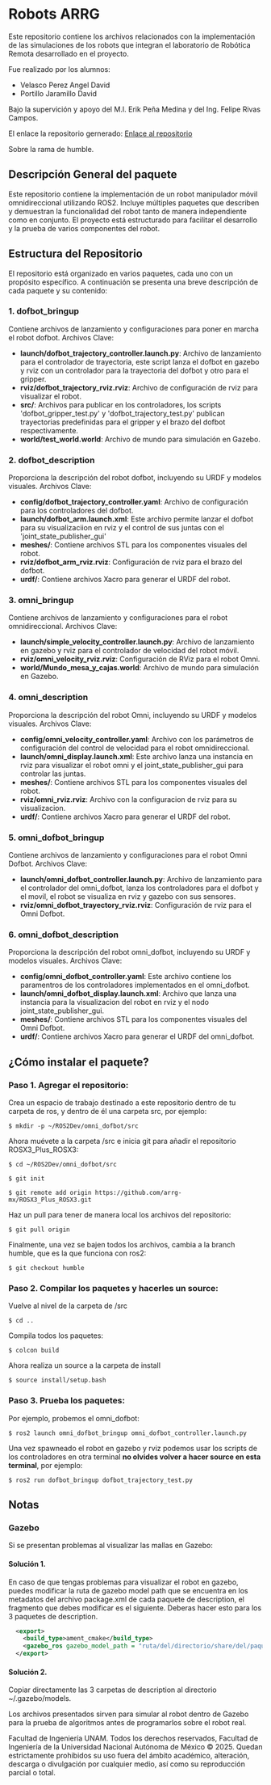 # Robots ARRG

Este repositorio contiene los archivos relacionados con la implementación de las simulaciones de los robots que integran el laboratorio de Robótica Remota desarrollado en el proyecto.

Fue realizado por los alumnos:
- Velasco Perez Angel David
- Portillo Jaramillo David

Bajo la supervición y apoyo del M.I. Erik Peña Medina y del Ing. Felipe Rivas Campos.

El enlace la repositorio gernerado:
[Enlace al repositorio](https://github.com/arrg-mx/ROSX3_Plus_ROSX3/tree/humble)

Sobre la rama de humble.

## Descripción General del paquete
Este repositorio contiene la implementación de un robot manipulador móvil omnidireccional utilizando ROS2. Incluye múltiples paquetes que describen y demuestran la funcionalidad del robot tanto de manera independiente como en conjunto. El proyecto está estructurado para facilitar el desarrollo y la prueba de varios componentes del robot.

## Estructura del Repositorio
El repositorio está organizado en varios paquetes, cada uno con un propósito específico. A continuación se presenta una breve descripción de cada paquete y su contenido:

### 1. dofbot_bringup
Contiene archivos de lanzamiento y configuraciones para poner en marcha el robot dofbot.
Archivos Clave:
- **launch/dofbot_trajectory_controller.launch.py**: Archivo de lanzamiento para el controlador de trayectoria, este script lanza el dofbot en gazebo y rviz con un controlador para la trayectoria del dofbot y otro para el gripper.
- **rviz/dofbot_trajectory_rviz.rviz**: Archivo de configuración de rviz para visualizar el robot.
- **src/**: Archivos para publicar en los controladores, los scripts 'dofbot_gripper_test.py' y 'dofbot_trajectory_test.py' publican trayectorias predefinidas para el gripper y el brazo del dofbot respectivamente.
- **world/test_world.world**: Archivo de mundo para simulación en Gazebo.

### 2. dofbot_description
Proporciona la descripción del robot dofbot, incluyendo su URDF y modelos visuales.
Archivos Clave:
- **config/dofbot_trajectory_controller.yaml**: Archivo de configuración para los controladores del dofbot.
- **launch/dofbot_arm.launch.xml**: Este archivo permite lanzar el dofbot para su visualizaciion en rviz y el control de sus juntas con el 'joint_state_publisher_gui'
- **meshes/**: Contiene archivos STL para los componentes visuales del robot.
- **rviz/dofbot_arm_rviz.rviz**: Configuración de rviz para el brazo del dofbot.
- **urdf/**: Contiene archivos Xacro para generar el URDF del robot.


### 3. omni_bringup
Contiene archivos de lanzamiento y configuraciones para el robot omnidireccional.
Archivos Clave:
- **launch/simple_velocity_controller.launch.py**: Archivo de lanzamiento en gazebo y rviz para el controlador de velocidad del robot móvil.
- **rviz/omni_velocity_rviz.rviz**: Configuración de RViz para el robot Omni.
- **world/Mundo_mesa_y_cajas.world**: Archivo de mundo para simulación en Gazebo.

### 4. omni_description
Proporciona la descripción del robot Omni, incluyendo su URDF y modelos visuales.
Archivos Clave:
- **config/omni_velocity_controller.yaml**: Archivo con los parámetros de configuración del control de velocidad para el robot omnidireccional.
- **launch/omni_display.launch.xml**: Este archivo lanza una instancia en rviz para visualizar el robot omni y el joint_state_publisher_gui para controlar las juntas.
- **meshes/**: Contiene archivos STL para los componentes visuales del robot.
- **rviz/omni_rviz.rviz**: Archivo con la configuracion de rviz para su visualizacion.
- **urdf/**: Contiene archivos Xacro para generar el URDF del robot.

### 5. omni_dofbot_bringup
Contiene archivos de lanzamiento y configuraciones para el robot Omni Dofbot.
Archivos Clave:
- **launch/omni_dofbot_controller.launch.py**: Archivo de lanzamiento para el controlador del omni_dofbot, lanza los controladores para el dofbot y el movil, el robot se visualiza en rviz y gazebo con sus sensores.
- **rviz/omni_dofbot_trayectory_rviz.rviz**: Configuración de rviz para el Omni Dofbot.

### 6. omni_dofbot_description
Proporciona la descripción del robot omni_dofbot, incluyendo su URDF y modelos visuales.
Archivos Clave:
- **config/omni_dofbot_controller.yaml**: Este archivo contiene los paramentros de los controladores implementados en el omni_dofbot.
- **launch/omni_dofbot_display.launch.xml**: Archivo que lanza una instancia para la visualizacion del robot en rviz y el nodo joint_state_publisher_gui.
- **meshes/**: Contiene archivos STL para los componentes visuales del Omni Dofbot.
- **urdf/**: Contiene archivos Xacro para generar el URDF del omni_dofbot.

## ¿Cómo instalar el paquete?

### Paso 1. Agregar el repositorio:
Crea un espacio de trabajo destinado a este repositorio dentro de tu carpeta de ros, y dentro de él una carpeta src, por ejemplo:

```shell
$ mkdir -p ~/ROS2Dev/omni_dofbot/src
```

Ahora muévete a la carpeta /src e inicia git para añadir el repositorio ROSX3_Plus_ROSX3:

```shell
$ cd ~/ROS2Dev/omni_dofbot/src
```

```shell
$ git init
```

```shell
$ git remote add origin https://github.com/arrg-mx/ROSX3_Plus_ROSX3.git
```

Haz un pull para tener de manera local los archivos del repositorio:
```shell
$ git pull origin
```

Finalmente, una vez se bajen todos los archivos, cambia a la branch humble, que es la que funciona con ros2:
```shell
$ git checkout humble 
```

### Paso 2. Compilar los paquetes y hacerles un source:
Vuelve al nivel de la carpeta de /src
```shell
$ cd ..
```

Compila todos los paquetes: 
```shell
$ colcon build
```

Ahora realiza un source a la carpeta de install
```shell
$ source install/setup.bash
```

### Paso 3. Prueba los paquetes:
Por ejemplo, probemos el omni_dofbot: 
```shell
$ ros2 launch omni_dofbot_bringup omni_dofbot_controller.launch.py 
```

Una vez spawneado el robot en gazebo y rviz podemos usar los scripts de los controladores en otra terminal **no olvides volver a hacer source en esta terminal**, por ejemplo: 
```shell
$ ros2 run dofbot_bringup dofbot_trajectory_test.py 
```

## Notas
### Gazebo
Si se presentan problemas al visualizar las mallas en Gazebo:
#### Solución 1.
En caso de que tengas problemas para visualizar el robot en gazebo, puedes modificar la ruta de gazebo model path que se encuentra en los metadatos del archivo package.xml de cada paquete de description, el fragmento que debes modificar es el siguiente. Deberas hacer esto para los 3 paquetes de description.

```xml
  <export>
    <build_type>ament_cmake</build_type>
    <gazebo_ros gazebo_model_path = "ruta/del/directorio/share/del/paquete/description"/>
  </export>
```

#### Solución 2.
Copiar directamente las 3 carpetas de description al directorio ~/.gazebo/models.

Los archivos presentados sirven para simular al robot dentro de Gazebo para la prueba de algoritmos antes de programarlos sobre el robot real.

Facultad de Ingeniería UNAM. Todos los derechos reservados, Facultad de Ingeniería de la Universidad Nacional Autónoma de México © 2025. Quedan estrictamente prohibidos su uso fuera del ámbito académico, alteración, descarga o divulgación por cualquier medio, así como su reproducción parcial o total.
